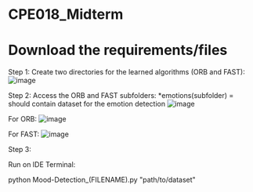 # CPE018_Midterm
# Download the requirements/files

Step 1:
Create two directories for the learned algorithms (ORB and FAST):
![image](https://github.com/qmjae/CPE018_Midterm/assets/142195148/54fa757e-3db9-43f0-9f36-5c7c1d304776)

Step 2:
Access the ORB and FAST subfolders:
*emotions(subfolder) = should contain dataset for the emotion detection
![image](https://github.com/qmjae/CPE018_Midterm/assets/142195148/118ee912-ff8d-46dc-86eb-cedd3434d302)

For ORB:
![image](https://github.com/qmjae/CPE018_Midterm/assets/142195148/e91204cc-d177-470b-bce0-85abce5f6510)

For FAST:
![image](https://github.com/qmjae/CPE018_Midterm/assets/142195148/d81e7932-7ec0-475d-a394-b61b47e98368)

Step 3:

Run on IDE Terminal:

python Mood-Detection_(FILENAME).py "path/to/dataset"
